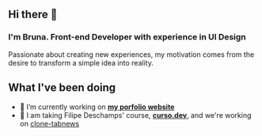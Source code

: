## Hi there 👋

### I'm Bruna. Front-end Developer with experience in UI Design

Passionate about creating new experiences, my motivation comes from the desire to transform a simple idea into reality.

## What I've been doing

- 🔭 I’m currently working on [**my porfolio website**](https://brunaboeger.dev.br/) 
- 🌱 I am taking Filipe Deschamps' course, [**curso.dev**](https://curso.dev), and we're working on [clone-tabnews](https://github.com/brunaboeger/clone-tabnews)

<!--
**brunaboeger/brunaboeger** is a ✨ _special_ ✨ repository because its `README.md` (this file) appears on your GitHub profile.

Here are some ideas to get you started:

- 🔭 I’m currently working on ...
- 🌱 I’m currently learning ...
- 👯 I’m looking to collaborate on ...
- 🤔 I’m looking for help with ...
- 💬 Ask me about ...
- 📫 How to reach me: ...
- 😄 Pronouns: ...
- ⚡ Fun fact: ...
-->
